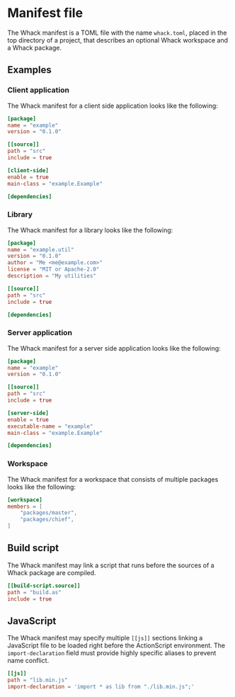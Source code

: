 # Manifest file

The Whack manifest is a TOML file with the name `whack.toml`, placed in the top directory of a project, that describes an optional Whack workspace and a Whack package.

## Examples

### Client application

The Whack manifest for a client side application looks like the following:

```toml
[package]
name = "example"
version = "0.1.0"

[[source]]
path = "src"
include = true

[client-side]
enable = true
main-class = "example.Example"

[dependencies]
```

### Library

The Whack manifest for a library looks like the following:

```toml
[package]
name = "example.util"
version = "0.1.0"
author = "Me <me@example.com>"
license = "MIT or Apache-2.0"
description = "My utilities"

[[source]]
path = "src"
include = true

[dependencies]
```

### Server application

The Whack manifest for a server side application looks like the following:

```toml
[package]
name = "example"
version = "0.1.0"

[[source]]
path = "src"
include = true

[server-side]
enable = true
executable-name = "example"
main-class = "example.Example"

[dependencies]
```

### Workspace

The Whack manifest for a workspace that consists of multiple packages looks like the following:

```toml
[workspace]
members = [
    "packages/master",
    "packages/chief",
]
```

## Build script

The Whack manifest may link a script that runs before the sources of a Whack package are compiled.

```toml
[[build-script.source]]
path = "build.as"
include = true
```

## JavaScript

The Whack manifest may specify multiple `[[js]]` sections linking a JavaScript file to be loaded right before the ActionScript environment. The `import-declaration` field must provide highly specific aliases to prevent name conflict.

```toml
[[js]]
path = "lib.min.js"
import-declaration = 'import * as lib from "./lib.min.js";'
```